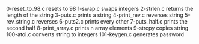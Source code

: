 0-reset_to_98.c resets to 98
1-swap.c swaps integers
2-strlen.c returns the length of the string
3-puts.c prints a string
4-print_rev.c reverses string
5-rev_string.c reverses
6-puts2.c prints every other
7-puts_half.c prints the second half
8-print_array.c prints n array elements
9-strcpy copies string
100-atoi.c converts string to integers
101-keygen.c generates password

